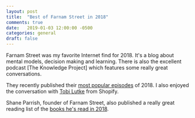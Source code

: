 ```yaml
---
layout: post
title:  "Best of Farnam Street in 2018"
comments: true
date:   2019-01-03 12:00:00 -0500
categories: general
draft: false
---
```


Farnam Street was my favorite Internet find for 2018. It's a blog about mental models, decision making and learning. There is also the excellent podcast [The Knowledge Project] which features some really great conversations.

They recently published their [most popular episodes](https://fs.blog/2018/12/tkp-top-5-2018/) of 2018. I also enjoyed the conversation with [Tobi Lutke](https://fs.blog/tobi-lutke/) from Shopify.

Shane Parrish, founder of Farnam Street, also published a really great reading list of the [books he's read in 2018](https://fs.blog/reading-2018/).